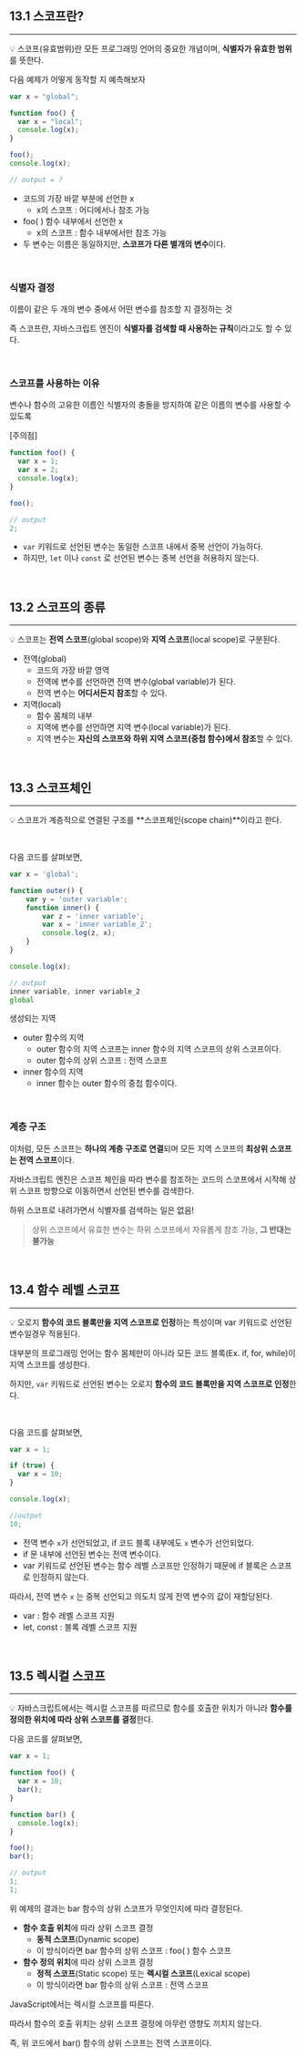 ## 13.1 스코프란?

---

<aside>

💡 스코프(유효범위)란 모든 프로그래밍 언어의 중요한 개념이며, **식별자가 유효한 범위**를 뜻한다.

</aside>

다음 예제가 어떻게 동작할 지 예측해보자

```jsx
var x = "global";

function foo() {
  var x = "local";
  console.log(x);
}

foo();
console.log(x);

// output = ?
```

- 코드의 가장 바깥 부분에 선언한 x
  - x의 스코프 : 어디에서나 참조 가능
- foo( ) 함수 내부에서 선언한 x
  - x의 스코프 : 함수 내부에서만 참조 가능
- 두 변수는 이름은 동일하지만, **스코프가 다른 별개의 변수**이다.

<br>

### 식별자 결정

이름이 같은 두 개의 변수 중에서 어떤 변수를 참조할 지 결정하는 것

즉 스코프란, 자바스크립트 엔진이 **식별자를 검색할 때 사용하는 규칙**이라고도 할 수 있다.

<br>

### 스코프를 사용하는 이유

변수나 함수의 고유한 이름인 식별자의 충돌을 방지하여 같은 이름의 변수를 사용할 수 있도록

[주의점]

```jsx
function foo() {
  var x = 1;
  var x = 2;
  console.log(x);
}

foo();

// output
2;
```

- `var` 키워드로 선언된 변수는 동일한 스코프 내에서 중복 선언이 가능하다.
- 하지만, `let` 이나 `const` 로 선언된 변수는 중복 선언을 허용하지 않는다.

<br>

## 13.2 스코프의 종류

---

<aside>

💡 스코프는 **전역 스코프**(global scope)와 **지역 스코프**(local scope)로 구분된다.

</aside>

- 전역(global)
  - 코드의 가장 바깥 영역
  - 전역에 변수를 선언하면 전역 변수(global variable)가 된다.
  - 전역 변수는 **어디서든지 참조**할 수 있다.
- 지역(local)
  - 함수 몸체의 내부
  - 지역에 변수를 선언하면 지역 변수(local variable)가 된다.
  - 지역 변수는 **자신의 스코프와 하위 지역 스코프(중첩 함수)에서 참조**할 수 있다.

<br>

## 13.3 스코프체인

---

<aside>

💡 스코프가 계층적으로 연결된 구조를 **스코프체인(scope chain)**이라고 한다.

</aside>

<br>

다음 코드를 살펴보면,

```jsx
var x = 'global';

function outer() {
	var y = 'outer variable';
	function inner() {
		var z = 'inner variable';
		var x = 'inner variable_2';
		console.log(z, x);
	}
}

console.log(x);

// output
inner variable, inner variable_2
global
```

생성되는 지역

- outer 함수의 지역
  - outer 함수의 지역 스코프는 inner 함수의 지역 스코프의 상위 스코프이다.
  - outer 함수의 상위 스코프 : 전역 스코프
- inner 함수의 지역
  - inner 함수는 outer 함수의 중첩 함수이다.

<br>

### 계층 구조

이처럼, 모든 스코프는 **하나의 계층 구조로 연결**되며 모든 지역 스코프의 **최상위 스코프는 전역 스코프**이다.

자바스크립트 엔진은 스코프 체인을 따라 변수를 참조하는 코드의 스코프에서 시작해 상위 스코프 방향으로 이동하면서 선언된 변수를 검색한다.

하위 스코프로 내려가면서 식별자를 검색하는 일은 없음!

> 상위 스코프에서 유효한 변수는 하위 스코프에서 자유롭게 참조 가능, **그 반대는 불가능**

<br>

## 13.4 함수 레벨 스코프

---

<aside>

💡 오로지 **함수의 코드 블록만을 지역 스코프로 인정**하는 특성이며 var 키워드로 선언된 변수일경우 적용된다.

</aside>

대부분의 프로그래밍 언어는 함수 몸체만이 아니라 모든 코드 블록(Ex. if, for, while)이 지역 스코프를 생성한다.

하지만, `var` 키워드로 선언된 변수는 오로지 **함수의 코드 블록만을 지역 스코프로 인정**한다.

<br>

다음 코드를 살펴보면,

```jsx
var x = 1;

if (true) {
  var x = 10;
}

console.log(x);

//output
10;
```

- 전역 변수 `x`가 선언되었고, if 코드 블록 내부에도 `x` 변수가 선언되었다.
- if 문 내부에 선언된 변수는 전역 변수이다.
- var 키워드로 선언된 변수는 함수 레벨 스코프만 인정하기 때문에 if 블록은 스코프로 인정하지 않는다.

따라서, 전역 변수 `x` 는 중복 선언되고 의도치 않게 전역 변수의 값이 재할당된다.

- var : 함수 레벨 스코프 지원
- let, const : 블록 레벨 스코프 지원

<br>

## 13.5 렉시컬 스코프

---

<aside>

💡 자바스크립트에서는 렉시컬 스코프를 따르므로 함수를 호출한 위치가 아니라 **함수를 정의한 위치에 따라 상위 스코프를 결정**한다.

</aside>

다음 코드를 살펴보면,

```jsx
var x = 1;

function foo() {
  var x = 10;
  bar();
}

function bar() {
  console.log(x);
}

foo();
bar();

// output
1;
1;
```

위 예제의 결과는 bar 함수의 상위 스코프가 무엇인지에 따라 결정된다.

- **함수 호출 위치**에 따라 상위 스코프 결정
  - **동적 스코프**(Dynamic scope)
  - 이 방식이라면 bar 함수의 상위 스코프 : foo( ) 함수 스코프
- **함수 정의 위치**에 따라 상위 스코프 결정
  - **정적 스코프**(Static scope) 또는 **렉시컬 스코프**(Lexical scope)
  - 이 방식이라면 bar 함수의 상위 스코프 : 전역 스코프

JavaScript에서는 렉시컬 스코프를 따른다.

따라서 함수의 호출 위치는 상위 스코프 결정에 아무런 영향도 끼치지 않는다.

즉, 위 코드에서 bar() 함수의 상위 스코프는 전역 스코프이다.
